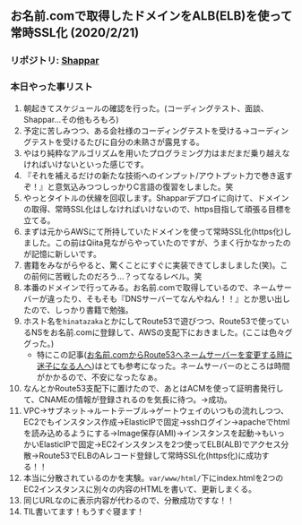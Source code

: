 ## お名前.comで取得したドメインをALB(ELB)を使って常時SSL化 (2020/2/21)

### リポジトリ: [Shappar](https://github.com/Hirochon/Shappar)

### 本日やった事リスト
1. 朝起きてスケジュールの確認を行った。(コーディングテスト、面談、Shappar...その他もろもろ)
2. 予定に苦しみつつ、ある会社様のコーディングテストを受ける→コーディングテストを受けるたびに自分の未熟さが露見する。
3. やはり純粋なアルゴリズムを用いたプログラミング力はまだまだ乗り越えなければいけないといった感じです。
4. 『それを補えるだけの新たな技術へのインプット/アウトプット力で巻き返すぞ！』と意気込みつつしっかりC言語の復習をしました。笑
5. やっとタイトルの伏線を回収します。Shapparデプロイに向けて、ドメインの取得、常時SSL化はしなければいけないので、https目指して頑張る目標を立てる。
6. まずは元からAWSにて所持していたドメインを使って常時SSL化(https化)しました。この前はQiita見ながらやっていたのですが、うまく行かなかったのが記憶に新しいです。
7. 書籍をみながらやると、驚くことにすぐに実装できてしましました(笑)。この前何に苦戦したのだろう...？ってなるレベル。笑
8. 本番のドメインで行ってみる。お名前.comで取得しているので、ネームサーバーが違ったり、そもそも『DNSサーバーてなんやねん！！』とか思い出したので、しっかり書籍で勉強。
9. ホスト名を`hinatazaka`とかにしてRoute53で遊びつつ、Route53で使っているNSをお名前.comに登録して、AWSの支配下におきました。(ここは色々ググった。)
    - 特にこの記事([お名前.comからRoute53へネームサーバーを変更する時に迷子になる人へ](https://qiita.com/ysKey2/items/0545e13ec05def42ad55))はとても参考になった。ネームサーバーのところは時間がかかるので、不安になったなぁ。
10. なんとかRoute53支配下に置けたので、あとはACMを使って証明書発行して、CNAMEの情報が登録されるのを気長に待つ。→成功。
11. VPC→サブネット→ルートテーブル→ゲートウェイのいつもの流れしつつ、EC2でもインスタンス作成→ElasticIPで固定→sshログイン→apacheでhtmlを読み込めるようにする→Image保存(AMI)→インスタンスを起動→もいっかいElasticIPで固定→EC2インスタンスを2つ使ってELB(ALB)でアクセス分散→Route53でELBのAレコード登録して常時SSL化(https化)に成功する！！
12. 本当に分散されているのかを実験。`var/www/html/`下にindex.htmlを2つのEC2インスタンスに別々の内容のHTMLを書いて、更新しまくる。
13. 同じURLなのに表示内容が代わるので、分散成功ですな！！
14. TIL書いてます！もうすぐ寝ます！